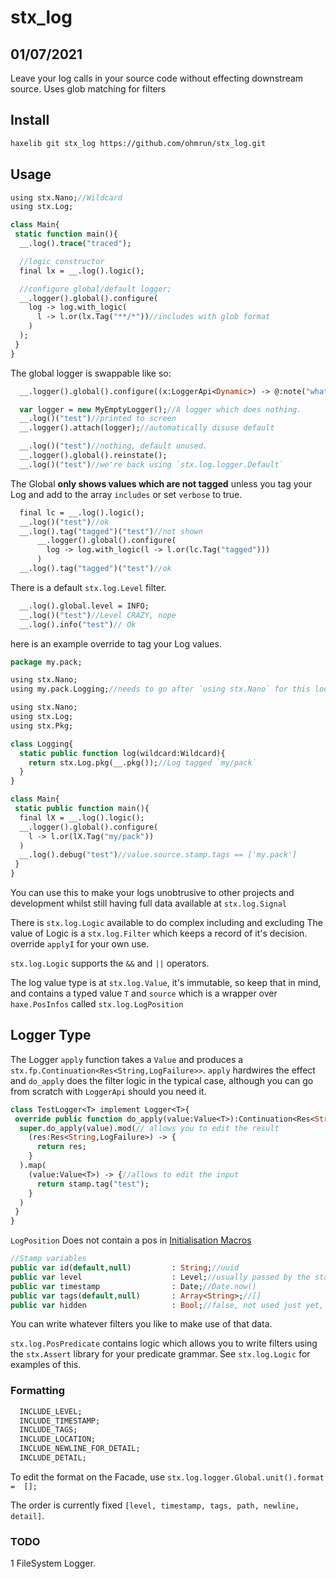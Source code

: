 # stx_log
## 01/07/2021

Leave your log calls in your source code without effecting downstream source. Uses glob matching for filters


## Install

``` bash
haxelib git stx_log https://github.com/ohmrun/stx_log.git
```
## Usage

```haxe
using stx.Nano;//Wildcard
using stx.Log;

class Main{
 static function main(){
  __.log().trace("traced");

  //logic constructor
  final lx = __.log().logic();

  //configure global/default logger;
  __.logger().global().configure(
    log -> log.with_logic(
      l -> l.or(lx.Tag("**/*"))//includes with glob format
    )
  );
 }
}
```

The global logger is swappable like so:
```haxe
  __.logger().global().configure((x:LoggerApi<Dynamic>) -> @:note("whatever thing that implements LoggerApi<Dynamic> can be returned here") x);
```


```haxe
  var logger = new MyEmptyLogger();//A logger which does nothing.
  __.log()("test")//printed to screen
  __.logger().attach(logger);//automatically disuse default

  __.log()("test")//nothing, default unused.
  __.logger().global().reinstate();
  __.log()("test")//we're back using `stx.log.logger.Default`
```
The Global **only shows values which are not tagged** unless you tag your Log and add to the array `includes` or set `verbose` to true.

```haxe
  final lc = __.log().logic();
  __.log()("test")//ok
  __.log().tag("tagged")("test")//not shown 
      __.logger().global().configure(
        log -> log.with_logic(l -> l.or(lc.Tag("tagged")))
      )
  __.log().tag("tagged")("test")//ok
```

There is a default `stx.log.Level` filter.
```haxe
  __.log().global.level = INFO;
  __.log()("test")//Level CRAZY, nope
  __.log().info("test")// Ok
```
here is an example override to tag your Log values.

```haxe
package my.pack;

using stx.Nano;
using my.pack.Logging;//needs to go after `using stx.Nano` for this local `log` function to be used.

using stx.Nano;
using stx.Log;
using stx.Pkg;

class Logging{
  static public function log(wildcard:Wildcard){
    return stx.Log.pkg(__.pkg());//Log tagged `my/pack`
  }
}

class Main{
 static public function main(){
  final lX = __.log().logic();
  __.logger().global().configure(
    l -> l.or(lX.Tag("my/pack"))
  )
  __.log().debug("test")//value.source.stamp.tags == ['my.pack']
 }
}
```
You can use this to make your logs unobtrusive to other projects and development whilst still having full data available at `stx.log.Signal`


There is `stx.log.Logic` available to do complex including and excluding
The value of Logic is a `stx.log.Filter` which keeps a record of it's decision. override `applyI` for your own use.

`stx.log.Logic` supports the `&&` and `||` operators.

The log value type is at `stx.log.Value`, it's immutable, so keep that in mind, and contains a typed value `T` and `source` which is a wrapper over `haxe.PosInfos` called `stx.log.LogPosition`


## Logger Type

The Logger `apply` function takes a `Value` and produces a `stx.fp.Continuation<Res<String,LogFailure>>`. `apply` hardwires the effect and `do_apply` does the filter logic in the typical case, although you can go from scratch with `LoggerApi` should you need it.

```haxe
class TestLogger<T> implement Logger<T>{
 override public function do_apply(value:Value<T>):Continuation<Res<String,LogFailure>,Value<T>>{
  super.do_apply(value).mod(// allows you to edit the result
    (res:Res<String,LogFailure>) -> {
      return res;
    }
  ).map(
    (value:Value<T>) -> {//allows to edit the input
      return stamp.tag("test");
    }
  )
 }
}
```

`LogPosition` Does not contain a pos in [Initialisation Macros](https://haxe.org/manual/macro-initialization.html)

```haxe
//Stamp variables
public var id(default,null)         : String;//uuid
public var level                    : Level;//usually passed by the statics on `stx.Log`, defaults to CRAZY
public var timestamp                : Date;//Date.now()
public var tags(default,null)       : Array<String>;//[]
public var hidden                   : Bool;//false, not used just yet, but could be a clearer control flow for 1.0.
```

You can write whatever filters you like to make use of that data.

`stx.log.PosPredicate` contains logic which allows you to write filters using the `stx.Assert` library for your predicate grammar.
See `stx.log.Logic` for examples of this.

### Formatting

```haxe
  INCLUDE_LEVEL;
  INCLUDE_TIMESTAMP;
  INCLUDE_TAGS;
  INCLUDE_LOCATION;
  INCLUDE_NEWLINE_FOR_DETAIL;
  INCLUDE_DETAIL;
```

To edit the format on the Facade, use `stx.log.logger.Global.unit().format =  [];`

The order is currently fixed `[level, timestamp, tags, path, newline, detail]`.

### TODO
1 FileSystem Logger. 